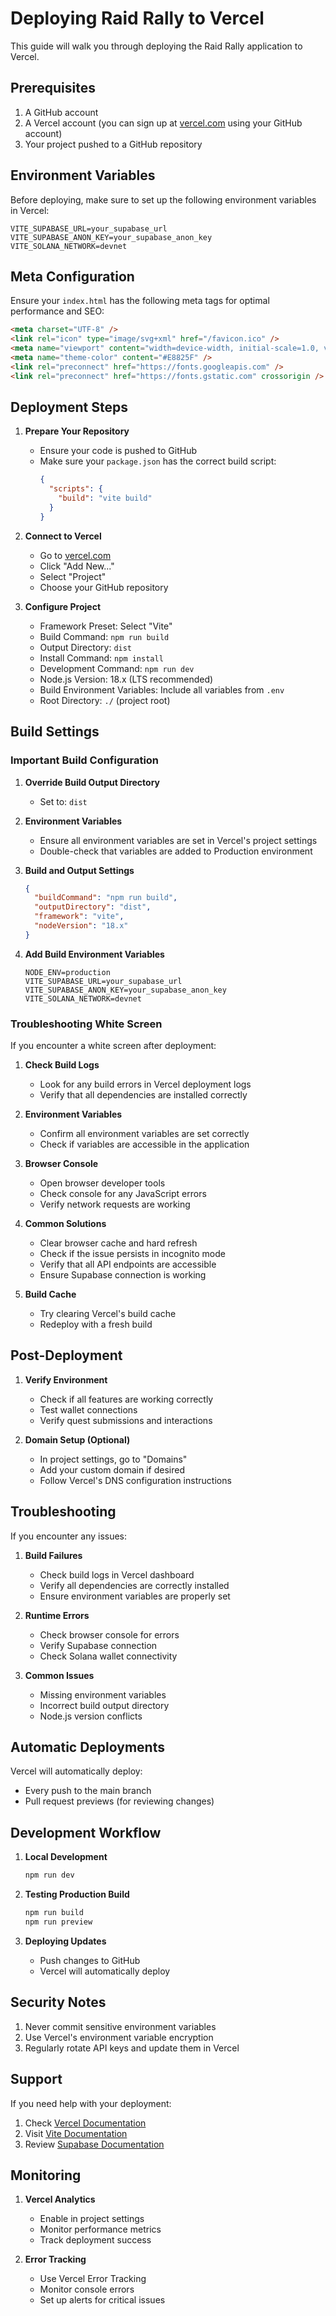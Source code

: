 # Deploying Raid Rally to Vercel

This guide will walk you through deploying the Raid Rally application to Vercel.

## Prerequisites

1. A GitHub account
2. A Vercel account (you can sign up at [vercel.com](https://vercel.com) using your GitHub account)
3. Your project pushed to a GitHub repository

## Environment Variables

Before deploying, make sure to set up the following environment variables in Vercel:

```env
VITE_SUPABASE_URL=your_supabase_url
VITE_SUPABASE_ANON_KEY=your_supabase_anon_key
VITE_SOLANA_NETWORK=devnet
```

## Meta Configuration

Ensure your `index.html` has the following meta tags for optimal performance and SEO:

```html
<meta charset="UTF-8" />
<link rel="icon" type="image/svg+xml" href="/favicon.ico" />
<meta name="viewport" content="width=device-width, initial-scale=1.0, viewport-fit=cover" />
<meta name="theme-color" content="#E8825F" />
<link rel="preconnect" href="https://fonts.googleapis.com" />
<link rel="preconnect" href="https://fonts.gstatic.com" crossorigin />
```

## Deployment Steps

1. **Prepare Your Repository**
   - Ensure your code is pushed to GitHub
   - Make sure your `package.json` has the correct build script:
     ```json
     {
       "scripts": {
         "build": "vite build"
       }
     }
     ```

2. **Connect to Vercel**
   - Go to [vercel.com](https://vercel.com)
   - Click "Add New..."
   - Select "Project"
   - Choose your GitHub repository

3. **Configure Project**
   - Framework Preset: Select "Vite"
   - Build Command: `npm run build`
   - Output Directory: `dist`
   - Install Command: `npm install`
   - Development Command: `npm run dev`
   - Node.js Version: 18.x (LTS recommended)
   - Build Environment Variables: Include all variables from `.env`
   - Root Directory: `./` (project root)

## Build Settings

### Important Build Configuration

1. **Override Build Output Directory**
   - Set to: `dist`

2. **Environment Variables**
   - Ensure all environment variables are set in Vercel's project settings
   - Double-check that variables are added to Production environment

3. **Build and Output Settings**
   ```json
   {
     "buildCommand": "npm run build",
     "outputDirectory": "dist",
     "framework": "vite",
     "nodeVersion": "18.x"
   }
   ```

4. **Add Build Environment Variables**
   ```env
   NODE_ENV=production
   VITE_SUPABASE_URL=your_supabase_url
   VITE_SUPABASE_ANON_KEY=your_supabase_anon_key
   VITE_SOLANA_NETWORK=devnet
   ```

### Troubleshooting White Screen

If you encounter a white screen after deployment:

1. **Check Build Logs**
   - Look for any build errors in Vercel deployment logs
   - Verify that all dependencies are installed correctly

2. **Environment Variables**
   - Confirm all environment variables are set correctly
   - Check if variables are accessible in the application

3. **Browser Console**
   - Open browser developer tools
   - Check console for any JavaScript errors
   - Verify network requests are working

4. **Common Solutions**
   - Clear browser cache and hard refresh
   - Check if the issue persists in incognito mode
   - Verify that all API endpoints are accessible
   - Ensure Supabase connection is working

5. **Build Cache**
   - Try clearing Vercel's build cache
   - Redeploy with a fresh build

## Post-Deployment

1. **Verify Environment**
   - Check if all features are working correctly
   - Test wallet connections
   - Verify quest submissions and interactions

2. **Domain Setup (Optional)**
   - In project settings, go to "Domains"
   - Add your custom domain if desired
   - Follow Vercel's DNS configuration instructions

## Troubleshooting

If you encounter any issues:

1. **Build Failures**
   - Check build logs in Vercel dashboard
   - Verify all dependencies are correctly installed
   - Ensure environment variables are properly set

2. **Runtime Errors**
   - Check browser console for errors
   - Verify Supabase connection
   - Check Solana wallet connectivity

3. **Common Issues**
   - Missing environment variables
   - Incorrect build output directory
   - Node.js version conflicts

## Automatic Deployments

Vercel will automatically deploy:
- Every push to the main branch
- Pull request previews (for reviewing changes)

## Development Workflow

1. **Local Development**
   ```bash
   npm run dev
   ```

2. **Testing Production Build**
   ```bash
   npm run build
   npm run preview
   ```

3. **Deploying Updates**
   - Push changes to GitHub
   - Vercel will automatically deploy

## Security Notes

1. Never commit sensitive environment variables
2. Use Vercel's environment variable encryption
3. Regularly rotate API keys and update them in Vercel

## Support

If you need help with your deployment:
1. Check [Vercel Documentation](https://vercel.com/docs)
2. Visit [Vite Documentation](https://vitejs.dev/guide/)
3. Review [Supabase Documentation](https://supabase.io/docs)

## Monitoring

1. **Vercel Analytics**
   - Enable in project settings
   - Monitor performance metrics
   - Track deployment success

2. **Error Tracking**
   - Use Vercel Error Tracking
   - Monitor console errors
   - Set up alerts for critical issues
